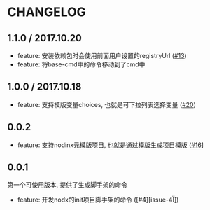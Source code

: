 # CHANGELOG

## 1.1.0 / 2017.10.20 

* feature: 安装依赖包时会使用前面用户设置的registryUrl ([#13][issue-13])
* feature: 将base-cmd中的命令移动到了cmd中

## 1.0.0 / 2017.10.18

* feature: 支持模版变量choices, 也就是可下拉列表选择变量 ([#20][issue-20])

## 0.0.2

* feature: 支持nodinx元模版项目, 也就是通过模版生成项目模版 ([#16][issue-16]]

## 0.0.1

第一个可使用版本, 提供了生成脚手架的命令

* feature: 开发nodx的init项目脚手架的命令 ([#4][issue-4Ï])

[issue-4]: http://git.code.oa.com/WSRD-Tech-Center-Lib/nodinx-cli/issues/4
[issue-13]: http://git.code.oa.com/WSRD-Tech-Center-Lib/nodinx-cli/issues/13
[issue-16]: http://git.code.oa.com/WSRD-Tech-Center-Lib/nodinx-cli/issues/16
[issue-20]: http://git.code.oa.com/WSRD-Tech-Center-Lib/nodinx-cli/issues/20